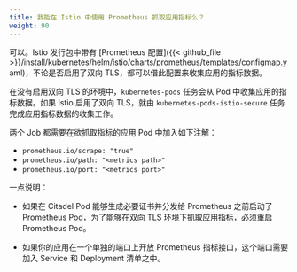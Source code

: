 ```yaml
---
title: 我能在 Istio 中使用 Prometheus 抓取应用指标么？
weight: 90
---
```


可以。Istio 发行包中带有 [Prometheus 配置]({{< github_file >}}/install/kubernetes/helm/istio/charts/prometheus/templates/configmap.yaml)，不论是否启用了双向 TLS，都可以借此配置来收集应用的指标数据。

在没有启用双向 TLS 的环境中，`kubernetes-pods` 任务会从 Pod 中收集应用的指标数据。如果 Istio 启用了双向 TLS，就由 `kubernetes-pods-istio-secure` 任务完成应用指标数据的收集工作。

两个 Job 都需要在欲抓取指标的应用 Pod 中加入如下注解：

- `prometheus.io/scrape: "true"`
- `prometheus.io/path: "<metrics path>"`
- `prometheus.io/port: "<metrics port>"`

一点说明：

- 如果在 Citadel Pod 能够生成必要证书并分发给 Prometheus 之前启动了 Prometheus Pod，为了能够在双向 TLS 环境下抓取应用指标，必须重启 Prometheus Pod。

- 如果你的应用在一个单独的端口上开放 Prometheus 指标接口，这个端口需要加入 Service 和 Deployment 清单之中。
